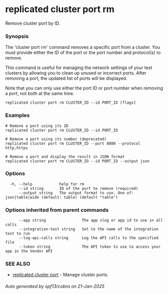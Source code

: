 # replicated cluster port rm

Remove cluster port by ID.

### Synopsis

The 'cluster port rm' command removes a specific port from a cluster. You must provide either the ID of the port or the port number and protocol(s) to remove.

This command is useful for managing the network settings of your test clusters by allowing you to clean up unused or incorrect ports. After removing a port, the updated list of ports will be displayed.

Note that you can only use either the port ID or port number when removing a port, not both at the same time.

```
replicated cluster port rm CLUSTER_ID --id PORT_ID [flags]
```

### Examples

```
# Remove a port using its ID
replicated cluster port rm CLUSTER_ID --id PORT_ID

# Remove a port using its number (deprecated)
replicated cluster port rm CLUSTER_ID --port 8080 --protocol http,https

# Remove a port and display the result in JSON format
replicated cluster port rm CLUSTER_ID --id PORT_ID --output json
```

### Options

```
  -h, --help            help for rm
      --id string       ID of the port to remove (required)
      --output string   The output format to use. One of: json|table|wide (default: table) (default "table")
```

### Options inherited from parent commands

```
      --app string                The app slug or app id to use in all calls
      --integration-test string   Set to the name of the integration test to run
      --log-api-calls string      Log the API calls to the specified file
      --token string              The API token to use to access your app in the Vendor API
```

### SEE ALSO

* [replicated cluster port](replicated_cluster_port.md)	 - Manage cluster ports.

###### Auto generated by spf13/cobra on 21-Jan-2025
